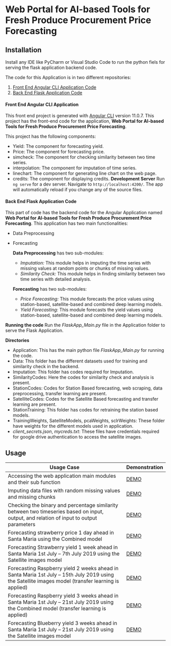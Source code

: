 # Web Portal for AI-based Tools for Fresh Produce Procurement Price Forecasting

## Installation
Install any IDE like PyCharm or Visual Studio Code to run the python fiels for serving the 
flask application backend code.

The code for this Application is in two different repositories:
1. [Front End Angular CLI Application Code](https://github.com/Mohita21/VersatileFPApp)
2. [Back End Flask Application Code](https://github.com/Mohita21/Application_Backend)



#### Front End Angular CLI Application
This front end project is generated with [Angular CLI](https://github.com/angular/angular-cli) version 11.0.7. This project has the front-end code for the application, **Web Portal for AI-based Tools for Fresh Produce Procurement Price Forecasting**.

This project has the following components:
- Yield: The component for forecasting yield.
- Price: The component for forecasting price.
- simcheck: The component for checking similarity between two time series.
- interpolation: The component for imputation of time series.
- linechart: The component for generating line chart on the web page.
- credits: The component for displaying credits.
**Development Server**
Run `ng serve` for a dev server. Navigate to `http://localhost:4200/`. The app will automatically reload if you change any of the source files.


#### Back End Flask Application Code

This part of code has the backend code for the Angular Application named 
**Web Portal for AI-based Tools for Fresh Produce Procurement Price Forecasting**. This application has two main functionalities:
- Data Preprocessing
- Forecasting

    **Data Preprocessing** has two sub-modules:
    - *Imputation:* This module helps in imputing the time series with missing values at random points or chunks of missing values.
    - *Similarity Check:* This module helps in finding similarity between two time series with detailed analysis.
    
    **Forecasting** has two sub-modules:
    - *Price Forecasting:* This module forecasts the price values using station-based, satellite-based and combined deep learning models.
    - *Yield Forecasting:* This module forecasts the yield values using station-based, satellite-based and combined deep learning models.

  

**Running the code**
Run the *FlaskApp_Main.py* file in the Application folder to serve the Flask Application.

**Directories**
- Application: This has the main python file *FlaskApp_Main.py* for running the code.
- Data: This folder has the different datasets used for training and similarity check in the backend.
- Imputation: This folder has codes required for Imputation.
- SimilarityCodes: Here the codes for similarity check and analysis is present.
- StationCodes: Codes for Station Based forecasting, web scraping, data preprocessing, transfer learning are present.
- SatelliteCodes: Codes for the Satellite Based forecasting and transfer learning are present.
- StationTraining: This folder has codes for retraining the station based models.
- TrainingWeights, SatelliteModels, pcaWeights, sclrWeights: These folder have weights for the different models used in application.
- *client_secrets.json*, *mycreds.txt*: These files have credentials required for google drive authentication to access the satellite images.


## Usage


Usage Case | Demonstration |
--- | --- | 
Accessing the web application main modules and their sub function | [DEMO](https://drive.google.com/file/d/1-qq7tB_gRA5vKEoJI1UaYQXC80P4fnnA/view?usp=sharing) | 
Imputing data files with random missing values and missing chunks | [DEMO](https://drive.google.com/file/d/1Wuf2P1eDXZap-0SHWL1T-ktGSOB_UAa4/view?usp=sharing) | 
Checking the binary and percentage similarity between two timeseries based on input, output, and relation of input to output parameters | [DEMO](https://drive.google.com/file/d/1jW792C7xWBWGZEW7px8OtpMiUUJAZaNq/view?usp=sharing) | 
Forecasting strawberry price 1 day ahead in Santa Maria using the Combined model | [DEMO](https://drive.google.com/file/d/1FT_z-0Xcl5FvRC9H5FMeJJhGnhCskTur/view?usp=sharing) | 
Forecasting Strawberry yield 1 week ahead in Santa Maria 1st July – 7th July 2019 using the Satellite images model | [DEMO](https://drive.google.com/file/d/14gK8pihbbIGbZwFNTUjRghPcpFp-Y7LO/view?usp=sharing) |
Forecasting Raspberry yield 2 weeks ahead in Santa Maria 1st July – 15th July 2019 using the Satellite images model (transfer learning is applied) | [DEMO](https://drive.google.com/file/d/1wAViRhblL9wrtIt1fm-DeDxVEUkkQhj_/view?usp=sharing) |
Forecasting Raspberry yield 3 weeks ahead in Santa Maria 1st July – 21st July 2019 using the Combined model (transfer learning is applied) | [DEMO](https://drive.google.com/file/d/1hAXYftOst2uNwX9Ga0gw3rpWtX7aQcCO/view?usp=sharing) |
Forecasting Blueberry yield 3 weeks ahead in Santa Maria 1st July – 21st July 2019 using the Satellite images model | [DEMO](https://drive.google.com/file/d/1pdedRBak-u3F1N1fPRfL8qfmaQ83j9Vq/view?usp=sharing) |
